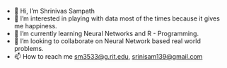 - 👋 Hi, I’m Shrinivas Sampath
- 👀 I’m interested in playing with data most of the times because it gives me happiness.
- 🌱 I’m currently learning Neural Networks and R - Programming.
- 💞️ I’m looking to collaborate on Neural Network based real world problems.
- 📫 How to reach me sm3533@g.rit.edu, srinisam139@gmail.com

<!---
srinisam139/srinisam139 is a ✨ special ✨ repository because its `README.md` (this file) appears on your GitHub profile.
You can click the Preview link to take a look at your changes.
--->
